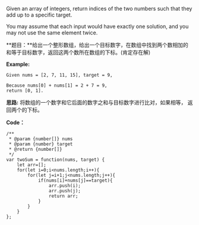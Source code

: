 Given an array of integers, return indices of the two numbers such that they add up to a specific target.

You may assume that each input would have exactly one solution, and you may not use the same element twice.

**题目：**给出一个整形数组，给出一个目标数字，在数组中找到两个数相加的和等于目标数字，返回这两个数所在数组的下标。(肯定存在解)

**Example:**

	Given nums = [2, 7, 11, 15], target = 9,
	
	Because nums[0] + nums[1] = 2 + 7 = 9,
	return [0, 1].

**思路:**
将数组的一个数字和它后面的数字之和与目标数字进行比对，如果相等， 返回两个的下标。

**Code：**

	/**
	 * @param {number[]} nums
	 * @param {number} target
	 * @return {number[]}
	 */
	var twoSum = function(nums, target) {
	   	let arr=[];
	   	for(let i=0;i<nums.length;i++){
	   		for(let j=i+1;j<nums.length;j++){
	   			if(nums[i]+nums[j]==target){
	   				arr.push(i);
	   				arr.push(j);
	   				return arr;
	   			}
	   		}
	   	}
	};